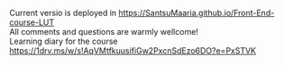 Current versio is deployed in https://SantsuMaaria.github.io/Front-End-course-LUT <br>
All comments and questions are warmly wellcome!<br>
Learning diary for the course https://1drv.ms/w/s!AqVMtfkuusifiGw2PxcnSdEzo6DO?e=PxSTVK
